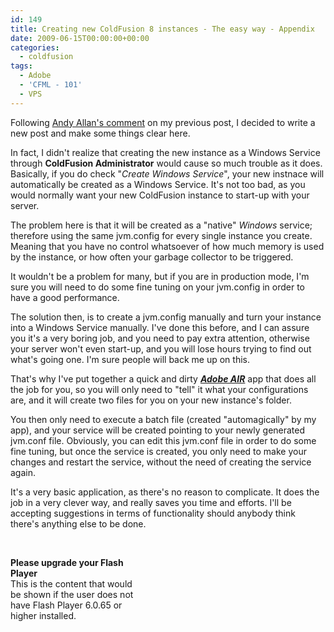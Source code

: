 ```yaml
---
id: 149
title: Creating new ColdFusion 8 instances - The easy way - Appendix
date: 2009-06-15T00:00:00+00:00
categories:
  - coldfusion
tags:
  - Adobe
  - 'CFML - 101'
  - VPS
---
```

Following [Andy Allan's comment](https://www.placona.co.uk/creating-new-coldfusion-8-instances-the-easy-way/ "New ColdFusion 8 instances - The easy way") on my previous post, I decided to write a new post and make some things clear here.

In fact, I didn't realize that creating the new instance as a Windows Service through **ColdFusion Administrator** would cause so much trouble as it does. Basically, if you do check "_Create Windows Service_", your new instnace will automatically be created as a Windows Service. It's not too bad, as you would normally want your new ColdFusion instance to start-up with your server.

The problem here is that it will be created as a "native" _Windows_ service; therefore using the same jvm.config for every single instance you create. Meaning that you have no control whatsoever of how much memory is used by the instance, or how often your garbage collector to be triggered.

It wouldn't be a problem for many, but if you are in production mode, I'm sure you will need to do some fine tuning on your jvm.config in order to have a good performance.
  
The solution then, is to create a jvm.config manually and turn your instance into a Windows Service manually. I've done this before, and I can assure you it's a very boring job, and you need to pay extra attention, otherwise your server won't even start-up, and you will lose hours trying to find out what's going one. I'm sure people will back me up on this.

That's why I've put together a quick and dirty <a title="Adobe Air" href="http://www.adobe.com/products/air.html" target="_blank"><strong><em>Adobe AIR</em></strong></a> app that does all the job for you, so you will only need to "tell" it what your configurations are, and it will create two files for you on your new instance's folder.
  
You then only need to execute a batch file (created "automagically" by my app), and your service will be created pointing to your newly generated jvm.conf file. Obviously, you can edit this jvm.conf file in order to do some fine tuning, but once the service is created, you only need to make your changes and restart the service, without the need of creating the service again.

It's a very basic application, as there's no reason to complicate. It does the job in a very clever way, and really saves you time and efforts. I'll be accepting suggestions in terms of functionality should anybody think there's anything else to be done.
  
 
  
<!--- Start Flash Content here --->



<div id="flashcontent" style="width: 215px; height: 180px;">
  <strong>Please upgrade your Flash Player</strong><br /> This is the content that would be shown if the user does not have Flash Player 6.0.65 or higher installed.
</div>
